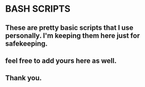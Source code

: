 
# BASH SCRIPTS
## These are pretty basic scripts that I use personally. I'm keeping them here just for safekeeping.
## feel free to add yours here as well.
## Thank you.
